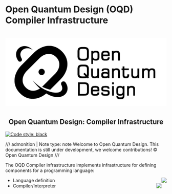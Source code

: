 # Open Quantum Design (OQD) Compiler Infrastructure
# ![Open Quantum Design](./img/oqd-logo-text.png)

<div align="center">
    <h2 align="center">
    Open Quantum Design: Compiler Infrastructure
    </h2>
</div>

[![Code style: black](https://img.shields.io/badge/code%20style-black-000000.svg)](https://github.com/ambv/black)

<!-- prettier-ignore -->
/// admonition | Note
    type: note
Welcome to Open Quantum Design.
This documentation is still under development, we welcome contributions! © Open Quantum Design
///


The OQD Compiler infrastructure implements infrastructure for defining components for a programming language:

- Language definition <div style="float:right"> [![](https://img.shields.io/badge/details-E040FB)](explanation/language)</div>
- Compiler/Interpreter <div style="float:right"> [![](https://img.shields.io/badge/details-E040FB)](explanation/infrastructure)</div>
